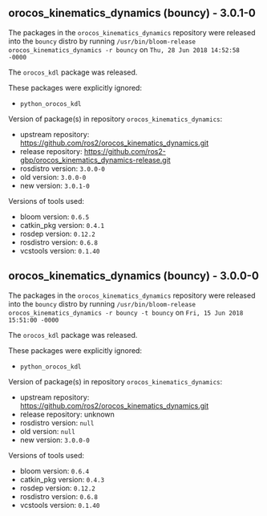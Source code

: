 ## orocos_kinematics_dynamics (bouncy) - 3.0.1-0

The packages in the `orocos_kinematics_dynamics` repository were released into the `bouncy` distro by running `/usr/bin/bloom-release orocos_kinematics_dynamics -r bouncy` on `Thu, 28 Jun 2018 14:52:58 -0000`

The `orocos_kdl` package was released.

These packages were explicitly ignored:
- `python_orocos_kdl`

Version of package(s) in repository `orocos_kinematics_dynamics`:

- upstream repository: https://github.com/ros2/orocos_kinematics_dynamics.git
- release repository: https://github.com/ros2-gbp/orocos_kinematics_dynamics-release.git
- rosdistro version: `3.0.0-0`
- old version: `3.0.0-0`
- new version: `3.0.1-0`

Versions of tools used:

- bloom version: `0.6.5`
- catkin_pkg version: `0.4.1`
- rosdep version: `0.12.2`
- rosdistro version: `0.6.8`
- vcstools version: `0.1.40`


## orocos_kinematics_dynamics (bouncy) - 3.0.0-0

The packages in the `orocos_kinematics_dynamics` repository were released into the `bouncy` distro by running `/usr/bin/bloom-release orocos_kinematics_dynamics -r bouncy -t bouncy` on `Fri, 15 Jun 2018 15:51:00 -0000`

The `orocos_kdl` package was released.

These packages were explicitly ignored:
- `python_orocos_kdl`

Version of package(s) in repository `orocos_kinematics_dynamics`:

- upstream repository: https://github.com/ros2/orocos_kinematics_dynamics.git
- release repository: unknown
- rosdistro version: `null`
- old version: `null`
- new version: `3.0.0-0`

Versions of tools used:

- bloom version: `0.6.4`
- catkin_pkg version: `0.4.3`
- rosdep version: `0.12.2`
- rosdistro version: `0.6.8`
- vcstools version: `0.1.40`


